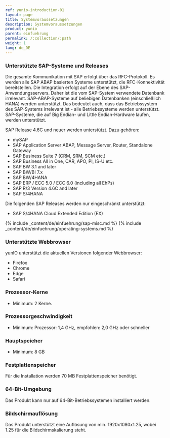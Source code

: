 ```yaml
---
ref: yunio-introduction-01
layout: page
title: Systemvoraussetzungen
description: Systemvoraussetzungen
product: yunio
parent: einfuehrung
permalink: /:collection/:path
weight: 1
lang: de_DE
---
```


### Unterstützte SAP-Systeme und Releases
Die gesamte Kommunikation mit SAP erfolgt über das RFC-Protokoll. 
Es werden alle SAP ABAP basierten Systeme unterstützt, die RFC-Konnektivität bereitstellen.
Die Integration erfolgt auf der Ebene des SAP-Anwendungsservers. 
Daher ist die vom SAP-System verwendete Datenbank irrelevant. SAP-ABAP-Systeme auf beliebigen Datenbanken (einschließlich HANA) werden unterstützt. 
Das bedeutet auch, dass das Betriebssystem des SAP-Systems irrelevant ist - alle Betriebssysteme werden unterstützt.
SAP-Systeme, die auf Big Endian- und Little Endian-Hardware laufen, werden unterstützt.

SAP Release 4.6C und neuer werden unterstützt. Dazu gehören:<br/> 
* mySAP	
* SAP Application Server ABAP, Message Server, Router, Standalone Gateway
* SAP Business Suite 7 (CRM, SRM, SCM etc.)
* SAP Business All in One, CAR, APO, PI, IS-U etc.
* SAP BW 3.1 and later
* SAP BW/BI 7.x
* SAP BW/4HANA
* SAP ERP / ECC 5.0 / ECC 6.0 (including all EhPs)
* SAP R/3 Version 4.6C and later
* SAP S/4HANA

Die folgenden SAP Releases werden nur eingeschränkt unterstützt:
- SAP S/4HANA Cloud Extended Edition (EX)

{% include _content/de/einfuehrung/sap-misc.md %}
{% include _content/de/einfuehrung/operating-systems.md %}

### Unterstützte Webbrowser

yunIO unterstützt die aktuellen Versionen folgender Webbrowser:
- Firefox 
- Chrome
- Edge
- Safari

### Prozessor-Kerne
- Minimum: 2 Kerne. 


### Prozessorgeschwindigkeit   
- Minimum: Prozessor: 1,4 GHz, empfohlen: 2,0 GHz oder schneller

### Hauptspeicher
- Minimum: 8 GB

### Festplattenspeicher
Für die Installation werden 70 MB Festplattenspeicher benötigt.

### 64-Bit-Umgebung	
Das Produkt kann nur auf 64-Bit-Betriebssystemen installiert werden.

### Bildschirmauflösung
Das Produkt unterstützt eine Auflösung von min. 1920x1080x1.25, wobei 1.25 für die Bildschirmskalierung steht.
